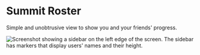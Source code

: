 # Summit Roster

Simple and unobtrusive view to show you and your friends' progress.

![Screenshot showing a sidebar on the left edge of the screen. The sidebar has markers that display users' names and their height.](screenshot.png)